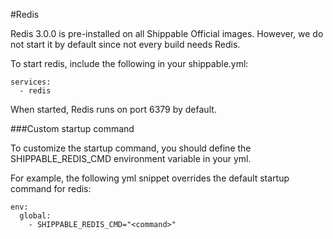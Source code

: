 
#Redis

Redis 3.0.0 is pre-installed on all Shippable Official images. However, we do not start it by default since not every build needs Redis.

To start redis, include the following in your shippable.yml:

```
services:
  - redis
```

When started, Redis runs on port 6379 by default. 

###Custom startup command 

To customize the startup command, you should define the SHIPPABLE_REDIS_CMD environment variable in your yml. 

For example, the following yml snippet overrides the default startup command for redis:

```
env:
  global:
    - SHIPPABLE_REDIS_CMD="<command>"
```

